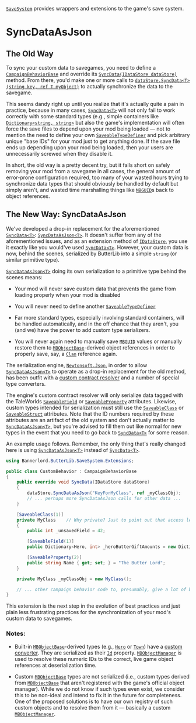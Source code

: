 [``SaveSystem``](xref:Bannerlord.ButterLib.SaveSystem) provides wrappers and extensions to the game's save system.  

# SyncDataAsJson

## The Old Way

To sync your custom data to savegames, you need to define a [``CampaignBehaviorBase``](xref:TaleWorlds.CampaignSystem.CampaignBehaviorBase) and override its [``SyncData(IDataStore dataStore)``](xref:TaleWorlds.CampaignSystem.CampaignBehaviorBase#collapsible-TaleWorlds_CampaignSystem_CampaignBehaviorBase_SyncData_TaleWorlds_CampaignSystem_IDataStore_) method. From there, you'd make one or more calls to [``dataStore.SyncData<T>(string key, ref T myObject)``](xref:TaleWorlds.CampaignSystem.IDataStore#collapsible-TaleWorlds_CampaignSystem_IDataStore_SyncData__1_System_String___0__]) to actually synchronize the data to the savegame.

This seems dandy right up until you realize that it's actually quite a pain in practice, because in many cases, [``SyncData<T>``](xref:TaleWorlds.CampaignSystem.IDataStore#collapsible-TaleWorlds_CampaignSystem_IDataStore_SyncData__1_System_String___0__]) will not only fail to work correctly with some standard types (e.g., simple containers like [``Dictionary<string, string>``](xref:xref:System.Collections.Generic.Dictionary) but also the game's implementation will often force the save files to depend upon your mod being loaded &mdash; not to mention the need to define your own [``SaveableTypeDefiner``](xref:TaleWorlds.SaveSystem.SaveableTypeDefiner) and pick arbitrary unique "base IDs" for your mod just to get anything done. If the save file ends up depending upon your mod being loaded, then your users are unnecessarily screwed when they disable it.

In short, the old way is a pretty decent try, but it falls short on safely removing your mod from a savegame in all cases, the general amount of error-prone configuration required, too many of your wasted hours trying to synchronize data types that should obviously be handled by default but simply aren't, and wasted time marshalling things like [``MBGUID``](xref:TaleWorlds.ObjectSystem.MBGUID)s back to object references.

## The New Way: SyncDataAsJson

We've developed a drop-in replacement for the aforementioned [``SyncData<T>``](xref:TaleWorlds.CampaignSystem.IDataStore#collapsible-TaleWorlds_CampaignSystem_IDataStore_SyncData__1_System_String___0__]): [``SyncDataAsJson<T>``](xref:Bannerlord.ButterLib.SaveSystem.Extensions.IDataStoreExtensions#collapsible-Bannerlord_ButterLib_SaveSystem_Extensions_IDataStoreExtensions_SyncDataAsJson__1_TaleWorlds_CampaignSystem_IDataStore_System_String___0__Newtonsoft_Json_JsonSerializerSettings_). It doesn't suffer from any of the aforementioned issues, and as an extension method of [``IDataStore``](xref:TaleWorlds.CampaignSystem.IDataStore), you use it exactly like you would've used [``SyncData<T>``](xref:TaleWorlds.CampaignSystem.IDataStore#collapsible-TaleWorlds_CampaignSystem_IDataStore_SyncData__1_System_String___0__]). However, your custom data is now, behind the scenes, serialized by ButterLib into a simple ``string`` (or similar primitive type).

[``SyncDataAsJson<T>``](xref:Bannerlord.ButterLib.SaveSystem.Extensions.IDataStoreExtensions#collapsible-Bannerlord_ButterLib_SaveSystem_Extensions_IDataStoreExtensions_SyncDataAsJson__1_TaleWorlds_CampaignSystem_IDataStore_System_String___0__Newtonsoft_Json_JsonSerializerSettings_) doing its own serialization to a primitive type behind the scenes means:

* Your mod will never save custom data that prevents the game from loading properly when your mod is disabled

* You will never need to define another [``SaveableTypeDefiner``](xref:TaleWorlds.SaveSystem.SaveableTypeDefiner)

* Far more standard types, especially involving standard containers, will be handled automatically, and in the off chance that they aren't, you (and we) have the power to add custom type serializers.

* You will never again need to manually save [``MBGUID``](xref:TaleWorlds.ObjectSystem.MBGUID) values or manually restore them to [``MBObjectBase``](xref:TaleWorlds.ObjectSystem.MBObjectBase)-derived object references in order to properly save, say, a [``Clan``](xref:TaleWorlds.CampaignSystem.Clan) reference again.

The serialization engine, [``Newtonsoft.Json``](https://github.com/JamesNK/Newtonsoft.Json), in order to allow [``SyncDataAsJson<T>``](xref:Bannerlord.ButterLib.SaveSystem.Extensions.IDataStoreExtensions#collapsible-Bannerlord_ButterLib_SaveSystem_Extensions_IDataStoreExtensions_SyncDataAsJson__1_TaleWorlds_CampaignSystem_IDataStore_System_String___0__Newtonsoft_Json_JsonSerializerSettings_) to operate as a drop-in replacement for the old method, has been outfit with a [custom contract resolver](xref:Bannerlord.ButterLib.SaveSystem.TaleWorldsContractResolver) and a number of special type converters.

The engine's custom contract resolver will only serialize data tagged with the TaleWorlds [``SaveableField``](xref:TaleWorlds.SaveSystem.SaveableFieldAttribute) or [``SaveableProperty``](xref:TaleWorlds.SaveSystem.SaveablePropertyAttribute) attributes. Likewise, custom types intended for serialization must still use the [``SaveableClass``](xref:TaleWorlds.SaveSystem.SaveableClassAttribute) or [``SaveableStruct``](xref:TaleWorlds.SaveSystem.SaveableStructAttribute) attributes. Note that the ID numbers required by these attributes are an artifact of the old system and don't actually matter to [``SyncDataAsJson<T>``](xref:Bannerlord.ButterLib.SaveSystem.Extensions.IDataStoreExtensions#collapsible-Bannerlord_ButterLib_SaveSystem_Extensions_IDataStoreExtensions_SyncDataAsJson__1_TaleWorlds_CampaignSystem_IDataStore_System_String___0__Newtonsoft_Json_JsonSerializerSettings_), but you're advised to fill them out like normal for new types in the event that you need to go back to [``SyncData<T>``](xref:TaleWorlds.CampaignSystem.IDataStore#collapsible-TaleWorlds_CampaignSystem_IDataStore_SyncData__1_System_String___0__]) for some reason.

An example usage follows. Remember, the only thing that's really changed here is using [``SyncDataAsJson<T>``](xref:Bannerlord.ButterLib.SaveSystem.Extensions.IDataStoreExtensions#collapsible-Bannerlord_ButterLib_SaveSystem_Extensions_IDataStoreExtensions_SyncDataAsJson__1_TaleWorlds_CampaignSystem_IDataStore_System_String___0__Newtonsoft_Json_JsonSerializerSettings_) instead of [``SyncData<T>``](xref:TaleWorlds.CampaignSystem.IDataStore#collapsible-TaleWorlds_CampaignSystem_IDataStore_SyncData__1_System_String___0__]).

```csharp
using Bannerlord.ButterLib.SaveSystem.Extensions;

public class CustomBehavior : CampaignBehaviorBase
{
    public override void SyncData(IDataStore dataStore)
    {
        dataStore.SyncDataAsJson("KeyForMyClass", ref _myClassObj);
        // ... perhaps more SyncDataAsJson calls for other data ...
    }

    [SaveableClass(1)]
    private MyClass    // Why private? Just to point out that access levels aren't an issue.
    {
        public int _unsavedField = 42;

        [SaveableField(1)]
        public Dictionary<Hero, int> _heroButterGiftAmounts = new Dictionary<Hero, int>();

        [SaveableProperty(2)]
        public string Name { get; set; } = "The Butter Lord";
    }

    private MyClass _myClassObj = new MyClass();

    // ... other campaign behavior code to, presumably, give a lot of butter away everyday
}
```

This extension is the next step in the evolution of best practices and just plain less frustrating practices for the synchronization of your mod's custom data to savegames.
  
### Notes:

* Built-in [``MBObjectBase``](xref:TaleWorlds.ObjectSystem.MBObjectBase)-derived types (e.g., [``Hero``](xref:TaleWorlds.CampaignSystem.Hero) or [``Town``](xref:TaleWorlds.CampaignSystem.Town)) have a [custom converter](xref:Bannerlord.ButterLib.SaveSystem.MBObjectBaseConverter). They are serialized as their [``Id``](xref:TaleWorlds.ObjectSystem.MBObjectBase#collapsible-TaleWorlds_ObjectSystem_MBObjectBase_Id) property. [``MBObjectManager``](xref:TaleWorlds.ObjectSystem.MBObjectManager) is used to resolve these numeric IDs to the correct, live game object references at deserialization time.

* Custom [``MBObjectBase``](xref:TaleWorlds.ObjectSystem.MBObjectBase) types are not serialized (i.e., custom types derived from [``MBObjectBase``](xref:TaleWorlds.ObjectSystem.MBObjectBase) that aren't registered with the game's official object manager). While we do not know if such types even exist, we consider this to be non-ideal and intend to fix it in the future for completeness. One of the proposed solutions is to have our own registry of such custom objects and to resolve them from it &mdash; basically a custom [``MBObjectManager``](xref:TaleWorlds.ObjectSystem.MBObjectManager).
